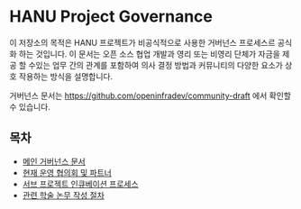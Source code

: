 # HANU Project Governance

이 저장소의 목적은 HANU 프로젝트가 비공식적으로 사용한 거버넌스 프로세스르 공식화 하는 것입니다.
이 문서는 오픈 소스 협업 개발과 영리 또는 비영리 단체가 자금을 제공 할 수있는 업무 간의 관계를 포함하여 의사 결정 방법과 커뮤니티의 다양한 요소가 상호 작용하는 방식을 설명합니다.

거버넌스 문서는 https://github.com/openinfradev/community-draft 에서 확인할 수 있습니다.

## 목차
* [메인 거버넌스 문서](governance_hanu.ko.md)
* [현재 운영 협의회 및 파트너](people_hanu_ko.md)
* [서브 프로젝트 인큐베이션 프로세스](newsubprojects_hanu_ko.md)
* [관련 학술 논무 작성 절차](papers_hanu_ko.md)
